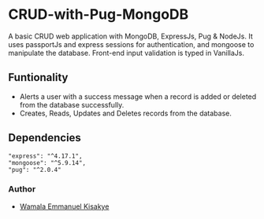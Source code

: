 # CRUD-with-Pug-MongoDB
A basic CRUD web application with MongoDB, ExpressJs, Pug &amp; NodeJs.
It uses passportJs and express sessions for authentication, and mongoose to manipulate the database.
Front-end input validation is typed in VanillaJs.

## Funtionality
- Alerts a user with a success message when a record is added or deleted from the database successfully.
- Creates, Reads, Updates and Deletes records from the database.

## Dependencies
    "express": "^4.17.1",
    "mongoose": "^5.9.14",
    "pug": "^2.0.4"

### Author
- [Wamala Emmanuel Kisakye](google.com)
